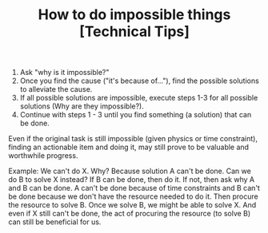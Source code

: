 ﻿---
layout: post
title: "How to do impossible things [Technical Tips]"
---

1. Ask "why is it impossible?"
2. Once you find the cause ("it's because of..."), find the possible solutions to alleviate the cause.
3. If all possible solutions are impossible, execute steps 1-3 for all possible solutions (Why are they impossible?).
4. Continue with steps 1 - 3 until you find something (a solution) that can be done.

Even if the original task is still impossible (given physics or time constraint), finding an actionable item and doing it, may still prove to be valuable and worthwhile progress.

Example:
We can't do X. Why? Because solution A can't be done. Can we do B to solve X instead? If B can be done, then do it. If not, then ask why A and B can be done. A can't be done because of time constraints and B can't be done because we don't have the resource needed to do it. Then procure the resource to solve B. Once we solve B, we might be able to solve X. And even if X still can't be done, the act of procuring the resource (to solve B) can still be beneficial for us.
